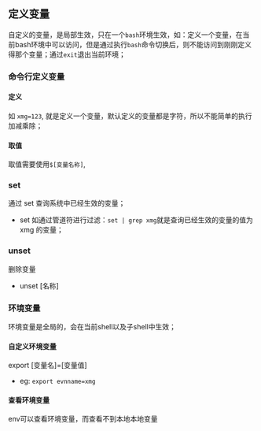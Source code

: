 ## 定义变量
自定义的变量，是局部生效，只在一个`bash`环境生效，如：定义一个变量，在当前bash环境中可以访问，但是通过执行`bash`命令切换后，则不能访问到刚刚定义得那个变量；通过`exit`退出当前环境；

### 命令行定义变量
#### 定义
如 `xmg=123`, 就是定义一个变量，默认定义的变量都是字符，所以不能简单的执行加减乘除；

#### 取值
取值需要使用`$[变量名称]`, 

### set

通过 set 查询系统中已经生效的变量；

- set 如通过管道符进行过滤：`set | grep xmg`就是查询已经生效的变量的值为 xmg 的变量；

### unset

删除变量

- unset [名称]

### 环境变量

环境变量是全局的，会在当前shell以及子shell中生效；

#### 自定义环境变量
export [变量名]=[变量值]
- eg: `export evnname=xmg` 

#### 查看环境变量
env可以查看环境变量，而查看不到本地本地变量
